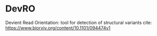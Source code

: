 # DevRO
Devient Read Orientation: tool for detection of structural variants
cite: https://www.biorxiv.org/content/10.1101/094474v1

